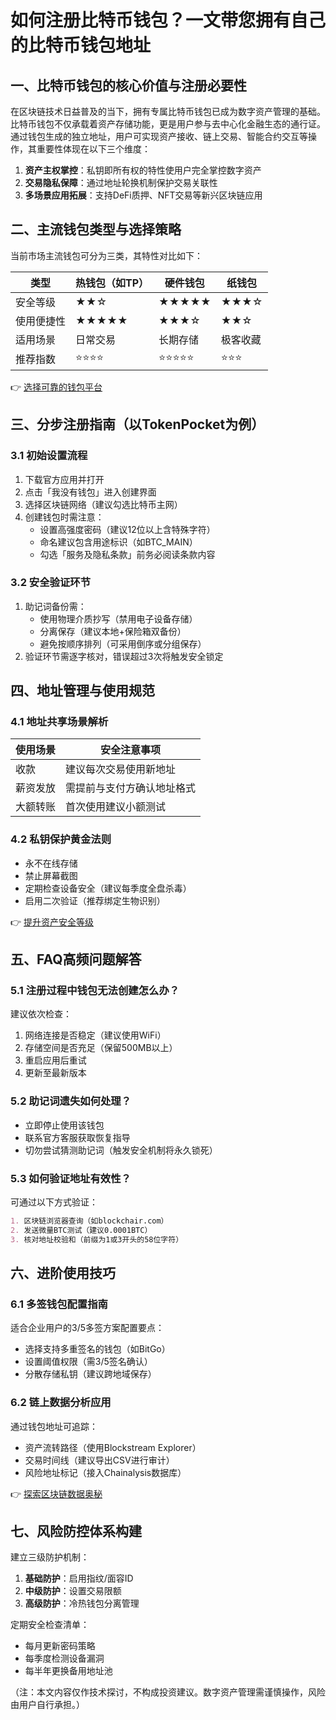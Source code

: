 # 如何注册比特币钱包？一文带您拥有自己的比特币钱包地址

## 一、比特币钱包的核心价值与注册必要性

在区块链技术日益普及的当下，拥有专属比特币钱包已成为数字资产管理的基础。比特币钱包不仅承载着资产存储功能，更是用户参与去中心化金融生态的通行证。通过钱包生成的独立地址，用户可实现资产接收、链上交易、智能合约交互等操作，其重要性体现在以下三个维度：

1. **资产主权掌控**：私钥即所有权的特性使用户完全掌控数字资产
2. **交易隐私保障**：通过地址轮换机制保护交易关联性
3. **多场景应用拓展**：支持DeFi质押、NFT交易等新兴区块链应用

## 二、主流钱包类型与选择策略

当前市场主流钱包可分为三类，其特性对比如下：

| 类型       | 热钱包（如TP） | 硬件钱包       | 纸钱包         |
|------------|----------------|----------------|----------------|
| 安全等级   | ★★☆            | ★★★★★          | ★★★☆           |
| 使用便捷性 | ★★★★★          | ★★★☆           | ★★☆            |
| 适用场景   | 日常交易       | 长期存储       | 极客收藏       |
| 推荐指数   | ⭐⭐⭐⭐          | ⭐⭐⭐⭐⭐        | ⭐⭐⭐            |

👉 [选择可靠的钱包平台](https://bit.ly/okx_welcome)

## 三、分步注册指南（以TokenPocket为例）

### 3.1 初始设置流程
1. 下载官方应用并打开
2. 点击「我没有钱包」进入创建界面
3. 选择区块链网络（建议勾选比特币主网）
4. 创建钱包时需注意：
   - 设置高强度密码（建议12位以上含特殊字符）
   - 命名建议包含用途标识（如BTC_MAIN）
   - 勾选「服务及隐私条款」前务必阅读条款内容

### 3.2 安全验证环节
1. 助记词备份需：
   - 使用物理介质抄写（禁用电子设备存储）
   - 分离保存（建议本地+保险箱双备份）
   - 避免按顺序排列（可采用倒序或分组保存）
2. 验证环节需逐字核对，错误超过3次将触发安全锁定

## 四、地址管理与使用规范

### 4.1 地址共享场景解析
| 使用场景      | 安全注意事项                 |
|---------------|------------------------------|
| 收款          | 建议每次交易使用新地址       |
| 薪资发放      | 需提前与支付方确认地址格式   |
| 大额转账      | 首次使用建议小额测试         |

### 4.2 私钥保护黄金法则
- 永不在线存储
- 禁止屏幕截图
- 定期检查设备安全（建议每季度全盘杀毒）
- 启用二次验证（推荐绑定生物识别）

👉 [提升资产安全等级](https://bit.ly/okx_welcome)

## 五、FAQ高频问题解答

### 5.1 注册过程中钱包无法创建怎么办？
建议依次检查：
1. 网络连接是否稳定（建议使用WiFi）
2. 存储空间是否充足（保留500MB以上）
3. 重启应用后重试
4. 更新至最新版本

### 5.2 助记词遗失如何处理？
- 立即停止使用该钱包
- 联系官方客服获取恢复指导
- 切勿尝试猜测助记词（触发安全机制将永久锁死）

### 5.3 如何验证地址有效性？
可通过以下方式验证：
```markdown
1. 区块链浏览器查询（如blockchair.com）
2. 发送微量BTC测试（建议0.0001BTC）
3. 核对地址校验和（前缀为1或3开头的58位字符）
```

## 六、进阶使用技巧

### 6.1 多签钱包配置指南
适合企业用户的3/5多签方案配置要点：
- 选择支持多重签名的钱包（如BitGo）
- 设置阈值权限（需3/5签名确认）
- 分散存储私钥（建议跨地域保存）

### 6.2 链上数据分析应用
通过钱包地址可追踪：
- 资产流转路径（使用Blockstream Explorer）
- 交易时间线（建议导出CSV进行审计）
- 风险地址标记（接入Chainalysis数据库）

👉 [探索区块链数据奥秘](https://bit.ly/okx_welcome)

## 七、风险防控体系构建

建立三级防护机制：
1. **基础防护**：启用指纹/面容ID
2. **中级防护**：设置交易限额
3. **高级防护**：冷热钱包分离管理

定期安全检查清单：
- 每月更新密码策略
- 每季度检测设备漏洞
- 每半年更换备用地址池

（注：本文内容仅作技术探讨，不构成投资建议。数字资产管理需谨慎操作，风险由用户自行承担。）